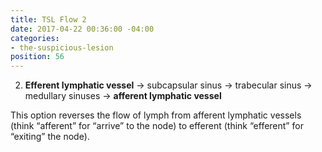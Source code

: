 ```yaml
---
title: TSL Flow 2
date: 2017-04-22 00:36:00 -04:00
categories:
- the-suspicious-lesion
position: 56
---
```


<ol start="2">
<li><strong>Efferent lymphatic vessel</strong> → subcapsular sinus → trabecular sinus → medullary sinuses → <strong>afferent lymphatic vessel</strong></li>
</ol>

This option reverses the flow of lymph from afferent lymphatic vessels (think “afferent” for “arrive” to the node) to efferent (think “efferent” for “exiting” the node).